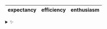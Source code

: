| expectancy | efficiency | enthusiasm |
| :--------: | :--------: | :--------: |

<details>
  <summary>✨</summary>
  These words are chosen at random each day. New words will appear here tomorrow morning.
</details>